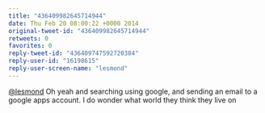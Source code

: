```yaml
---
title: "436409982645714944"
date: Thu Feb 20 08:00:22 +0000 2014
original-tweet-id: "436409982645714944"
retweets: 0
favorites: 0
reply-tweet-id: "436409747592720384"
reply-user-id: "16198615"
reply-user-screen-name: "lesmond"
---
```

<a href="https://twitter.com/lesmond">@lesmond</a> Oh yeah and searching using google, and sending an email to a google apps account. I do wonder what world they think they live on
